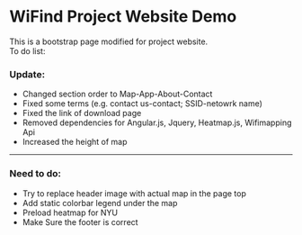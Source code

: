 # WiFind Project Website Demo
This is a bootstrap page modified for project website.  
To do list:  

### Update:
* Changed section order to Map-App-About-Contact
* Fixed some terms (e.g. contact us-contact; SSID-netowrk name)
* Fixed the link of download page
* Removed dependencies for Angular.js, Jquery, Heatmap.js, Wifimapping Api
* Increased the height of map

* * *

### Need to do: 
* Try to replace header image with actual map in the page top
* Add static colorbar legend under the map
* Preload heatmap for NYU 
* Make Sure the footer is correct
